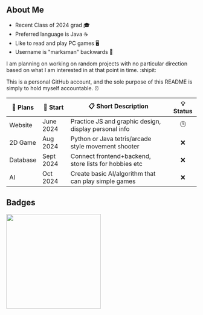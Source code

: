 ## About Me

- Recent Class of 2024 grad :mortar_board:
- Preferred language is Java :coffee:
- Like to read and play PC games :desktop_computer:
- Username is "marksman" backwards :bow_and_arrow:

I am planning on working on random projects with no particular direction based on what I am interested in at that point in time. :shipit:

This is a personal GitHub account, and the sole purpose of this README is simply to hold myself accountable. :alarm_clock:

| :memo: Plans | :date: Start | :clipboard: Short Description                         | :bulb: Status |
| -------------| ------------ | ----------------------------------------------------- | :-----------: |
| Website      | June 2024    | Practice JS and graphic design, display personal info | :clock3:      |
| 2D Game      | Aug 2024     | Python or Java tetris/arcade style movement shooter   | :x:           |
| Database     | Sept 2024    | Connect frontend+backend, store lists for hobbies etc | :x:           |
| AI           | Oct 2024     | Create basic AI/algorithm that can play simple games  | :x:           |


## Badges

<a href="https://www.credly.com/badges/4afcbf6d-1b67-49a5-af3f-201e103c6c4a"><img src="https://images.credly.com/size/340x340/images/024d0122-724d-4c5a-bd83-cfe3c4b7a073/image.png" width="250"></a>
